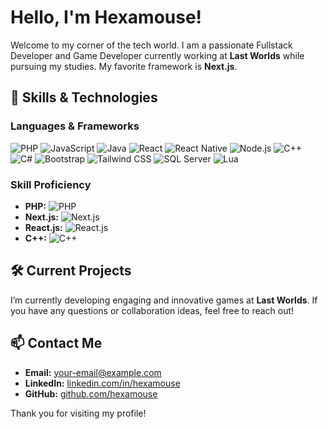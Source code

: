 # Hello, I'm Hexamouse!

Welcome to my corner of the tech world. I am a passionate Fullstack Developer and Game Developer currently working at **Last Worlds** while pursuing my studies. My favorite framework is **Next.js**.

## 🚀 Skills & Technologies

### Languages & Frameworks
![PHP](https://img.shields.io/badge/-PHP-black?logo=php&logoColor=white)
![JavaScript](https://img.shields.io/badge/-JavaScript-yellow?logo=javascript&logoColor=black)
![Java](https://img.shields.io/badge/-Java-red?logo=java&logoColor=white)
![React](https://img.shields.io/badge/-React.js-blue?logo=react&logoColor=white)
![React Native](https://img.shields.io/badge/-React%20Native-blue?logo=react&logoColor=white)
![Node.js](https://img.shields.io/badge/-Node.js-green?logo=node.js&logoColor=white)
![C++](https://img.shields.io/badge/-C%2B%2B-blue?logo=cplusplus&logoColor=white)
![C#](https://img.shields.io/badge/-C%23-blue?logo=csharp&logoColor=white)
![Bootstrap](https://img.shields.io/badge/-Bootstrap-purple?logo=bootstrap&logoColor=white)
![Tailwind CSS](https://img.shields.io/badge/-Tailwind%20CSS-blue?logo=tailwindcss&logoColor=white)
![SQL Server](https://img.shields.io/badge/-SQL%20Server-black?logo=microsoftsqlserver&logoColor=white)
![Lua](https://img.shields.io/badge/-Lua-2c2c2c?logo=lua&logoColor=white)

### Skill Proficiency

- **PHP:** ![PHP](https://img.shields.io/badge/Skill%20Level-60%25-blue)
- **Next.js:** ![Next.js](https://img.shields.io/badge/Skill%20Level-80%25-blue)
- **React.js:** ![React.js](https://img.shields.io/badge/Skill%20Level-40%25-blue)
- **C++:** ![C++](https://img.shields.io/badge/Skill%20Level-70%25-blue)

## 🛠️ Current Projects

I’m currently developing engaging and innovative games at **Last Worlds**. If you have any questions or collaboration ideas, feel free to reach out!

## 📫 Contact Me

- **Email:** [your-email@example.com](mailto:your-email@example.com)
- **LinkedIn:** [linkedin.com/in/hexamouse](https://linkedin.com/in/hexamouse)
- **GitHub:** [github.com/hexamouse](https://github.com/hexamouse)

Thank you for visiting my profile!

